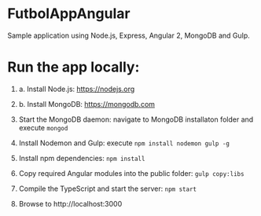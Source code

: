 # FutbolAppAngular

Sample application using Node.js, Express, Angular 2, MongoDB and Gulp.

# Run the app locally:

1. a. Install Node.js: https://nodejs.org

1. b. Install MongoDB: https://mongodb.com

2. Start the MongoDB daemon: navigate to MongoDB installaton folder and execute `mongod`

3. Install Nodemon and Gulp: execute `npm install nodemon gulp -g`

4. Install npm dependencies: `npm install`

5. Copy required Angular modules into the public folder: `gulp copy:libs`

6. Compile the TypeScript and start the server: `npm start` 

7. Browse to http://localhost:3000